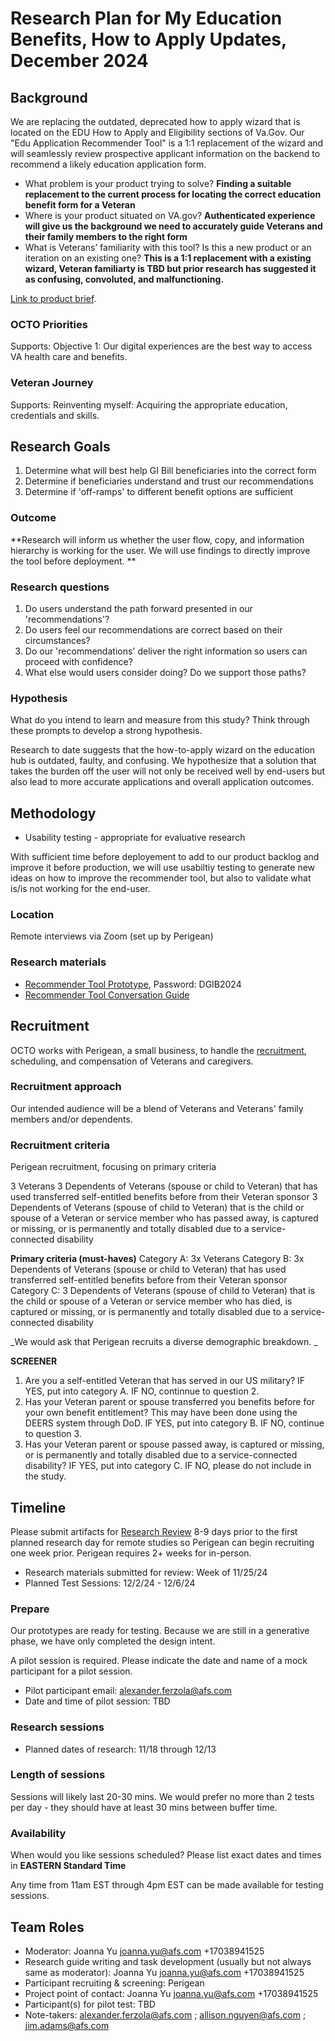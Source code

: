 
# Research Plan for My Education Benefits, How to Apply Updates, December 2024

## Background
We are replacing the outdated, deprecated how to apply wizard that is located on the EDU How to Apply and Eligibility sections of Va.Gov. Our "Edu Application Recommender Tool" is a 1:1 replacement of the wizard and will seamlessly review prospective applicant information on the backend to recommend a likely education application form.
- What problem is your product trying to solve? **Finding a suitable replacement to the current process for locating the correct education benefit form for a Veteran**
- Where is your product situated on VA.gov? **Authenticated experience will give us the background we need to accurately guide Veterans and their family members to the right form**
- What is Veterans’ familiarity with this tool? Is this a new product or an iteration on an existing one? **This is a 1:1 replacement with a existing wizard, Veteran familiarty is TBD but prior research has suggested it as confusing, convoluted, and malfunctioning.** 

[Link to product brief](https://github.com/department-of-veterans-affairs/va.gov-team/issues/85984).

### OCTO Priorities 

Supports: Objective 1: Our digital experiences are the best way to access VA health care and benefits.

### Veteran Journey
Supports: Reinventing myself: Acquiring the appropriate education, credentials and skills. 

## Research Goals	

1. Determine what will best help GI Bill beneficiaries into the correct form
2. Determine if beneficiaries understand and trust our recommendations
3. Determine if 'off-ramps' to different benefit options are sufficient 

### Outcome
**Research will inform us whether the user flow, copy, and information hierarchy is working for the user. We will use findings to directly improve the tool before deployment. **

### Research questions

1. Do users understand the path forward presented in our 'recommendations'?
2. Do users feel our recommendations are correct based on their circumstances?
3. Do our 'recommendations' deliver the right information so users can proceed with confidence?
4. What else would users consider doing? Do we support those paths?

### Hypothesis
What do you intend to learn and measure from this study? Think through these prompts to develop a strong hypothesis.

Research to date suggests that the how-to-apply wizard on the education hub is outdated, faulty, and confusing. We hypothesize that a solution that takes the burden off the user will not only be received well by end-users but also lead to more accurate applications and overall application outcomes. 

## Methodology	

- Usability testing - appropriate for evaluative research

With sufficient time before deployement to add to our product backlog and improve it before production, we will use usabiltiy testing to generate new ideas on how to improve the recommender tool, but also to validate what is/is not working for the end-user. 

### Location

Remote interviews via Zoom (set up by Perigean)

### Research materials

* [Recommender Tool Prototype](https://accenturefederal.invisionapp.com/console/share/U2DNZPWFB4K), Password: DGIB2024
* [Recommender Tool Conversation Guide](https://github.com/department-of-veterans-affairs/va.gov-team/blob/cb013390098d5f3fa87b92a4c897f03f2bc2bb7f/products/my-education-benefits/research/2024-12-recommender-tool/conversation-guide.md)
	
## Recruitment

OCTO works with Perigean, a small business, to handle the [recruitment](https://veteranusability.us/), scheduling, and compensation of Veterans and caregivers. 

### Recruitment approach

Our intended audience will be a blend of Veterans and Veterans' family members and/or dependents. 

### Recruitment criteria
Perigean recruitment, focusing on primary criteria

3 Veterans
3 Dependents of Veterans (spouse or child to Veteran) that has used transferred self-entitled benefits before from their Veteran sponsor
3 Dependents of Veterans (spouse of child to Veteran) that is the child or spouse of a Veteran or service member who has passed away, is captured or missing, or is permanently and totally disabled due to a service-connected disability

**Primary criteria (must-haves)**
Category A: 3x Veterans
Category B: 3x Dependents of Veterans (spouse or child to Veteran) that has used transferred self-entitled benefits before from their Veteran sponsor
Category C: 3 Dependents of Veterans (spouse of child to Veteran) that is the child or spouse of a Veteran or service member who has died, is captured or missing, or is permanently and totally disabled due to a service-connected disability

_We would ask that Perigean recruits a diverse demographic breakdown. _

**SCREENER**
1. Are you a self-entitled Veteran that has served in our US military? IF YES, put into category A. IF NO, continnue to question 2.
2. Has your Veteran parent or spouse transferred you benefits before for your own benefit entitlement? This may have been done using the DEERS system through DoD. IF YES, put into category B. IF NO, continue to question 3.
3. Has your Veteran parent or spouse passed away, is captured or missing, or is permanently and totally disabled due to a service-connected disability? IF YES, put into category C. IF NO, please do not include in the study. 


## Timeline
Please submit artifacts for [Research Review](https://depo-platform-documentation.scrollhelp.site/collaboration-cycle/Research-review.1781891143.html) 8-9 days prior to the first planned research day for remote studies so Perigean can begin recruiting one week prior. Perigean requires 2+ weeks for in-person. 

* Research materials submitted for review: Week of 11/25/24
* Planned Test Sessions: 12/2/24 - 12/6/24

### Prepare

Our prototypes are ready for testing. Because we are still in a generative phase, we have only completed the design intent. 

A pilot session is required. Please indicate the date and name of a mock participant for a pilot session. 
* Pilot participant email: alexander.ferzola@afs.com
* Date and time of pilot session:  TBD

### Research sessions
* Planned dates of research: 11/18 through 12/13

### Length of sessions

Sessions will likely last 20-30 mins. We would prefer no more than 2 tests per day - they should have at least 30 mins between buffer time.

### Availability
When would you like sessions scheduled? Please list exact dates and times in **EASTERN Standard Time**

Any time from 11am EST through 4pm EST can be made available for testing sessions. 
	
## Team Roles	

- Moderator: Joanna Yu	joanna.yu@afs.com +17038941525
- Research guide writing and task development (usually but not always same as moderator): Joanna Yu	joanna.yu@afs.com +17038941525
- Participant recruiting & screening: Perigean
- Project point of contact: Joanna Yu	joanna.yu@afs.com +17038941525
- Participant(s) for pilot test: TBD
- Note-takers: alexander.ferzola@afs.com ; allison.nguyen@afs.com ; jim.adams@afs.com


